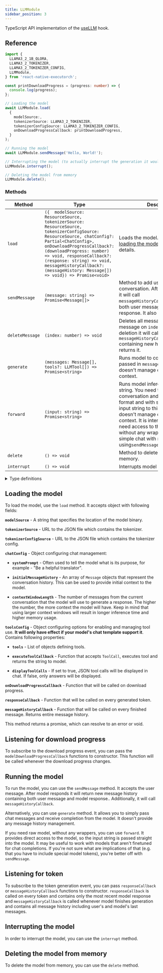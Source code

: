 ```yaml
---
title: LLMModule
sidebar_position: 3
---
```


TypeScript API implementation of the [useLLM](../natural-language-processing/useLLM.md) hook.

## Reference

```typescript
import {
  LLAMA3_2_1B_QLORA,
  LLAMA3_2_TOKENIZER,
  LLAMA3_2_TOKENIZER_CONFIG,
  LLMModule,
} from 'react-native-executorch';

const printDownloadProgress = (progress: number) => {
  console.log(progress);
};

// Loading the model
await LLMModule.load(
  {
    modelSource:,
    tokenizerSource: LLAMA3_2_TOKENIZER,
    tokenizerConfigSource: LLAMA3_2_TOKENIZER_CONFIG,
    onDownloadProgressCallback: printDownloadProgress,
  }
);

// Running the model
await LLMModule.sendMessage('Hello, World!');

// Interrupting the model (to actually interrupt the generation it would have to be called when sendMessage or forward is running)
LLMModule.interrupt();

// Deleting the model from memory
LLMModule.delete();
```

### Methods

| Method          | Type                                                                                                                                                                                                                                                                                                                                         | Description                                                                                                                                                                                                                                                                                                                                                           |
| --------------- | -------------------------------------------------------------------------------------------------------------------------------------------------------------------------------------------------------------------------------------------------------------------------------------------------------------------------------------------- | --------------------------------------------------------------------------------------------------------------------------------------------------------------------------------------------------------------------------------------------------------------------------------------------------------------------------------------------------------------------- |
| `load`          | `({  modelSource: ResourceSource, tokenizerSource: ResourceSource, tokenizerConfigSource: ResourceSource, chatConfig?: Partial<ChatConfig>, onDownloadProgressCallback?: (downloadProgress: number) => void, responseCallback?: (response: string) => void, messageHistoryCallback?: (messageHistory: Message[]) => void}) => Promise<void>` | Loads the model. Checkout the [loading the model](#loading-the-model) section for details.                                                                                                                                                                                                                                                                            |
| `sendMessage`   | `(message: string) => Promise<Message[]>`                                                                                                                                                                                                                                                                                                    | Method to add user message to conversation. After model responds it will call `messageHistoryCallback()`containing both user message and model response. It also returns them.                                                                                                                                                                                        |
| `deleteMessage` | `(index: number) => void`                                                                                                                                                                                                                                                                                                                    | Deletes all messages starting with message on `index` position. After deletion it will call `messageHistoryCallback()` containing new history. It also returns it.                                                                                                                                                                                                    |
| `generate`      | `(messages: Message[], tools?: LLMTool[]) => Promise<string>`                                                                                                                                                                                                                                                                                | Runs model to complete chat passed in `messages` argument. It doesn't manage conversation context.                                                                                                                                                                                                                                                                    |
| `forward`       | `(input: string) => Promise<string>`                                                                                                                                                                                                                                                                                                         | Runs model inference with raw input string. You need to provide entire conversation and prompt (in correct format and with special tokens!) in input string to this method. It doesn't manage conversation context. It is intended for users that need access to the model itself without any wrapper. If you want simple chat with model consider using`sendMessage` |
| `delete`        | `() => void`                                                                                                                                                                                                                                                                                                                                 | Method to delete the model from memory.                                                                                                                                                                                                                                                                                                                               |
| `interrupt`     | `() => void`                                                                                                                                                                                                                                                                                                                                 | Interrupts model generation.                                                                                                                                                                                                                                                                                                                                          |

<details>
<summary>Type definitions</summary>

```typescript
type ResourceSource = string | number;

type MessageRole = 'user' | 'assistant' | 'system';

interface Message {
  role: MessageRole;
  content: string;
}
interface ChatConfig {
  initialMessageHistory: Message[];
  contextWindowLength: number;
  systemPrompt: string;
}

// tool calling
interface ToolsConfig {
  tools: LLMTool[];
  executeToolCallback: (call: ToolCall) => Promise<string | null>;
  displayToolCalls?: boolean;
}

interface ToolCall {
  toolName: string;
  arguments: Object;
}

type LLMTool = Object;
```

</details>

## Loading the model

To load the model, use the `load` method. It accepts object with following fields:

**`modelSource`** - A string that specifies the location of the model binary.

**`tokenizerSource`** - URL to the JSON file which contains the tokenizer.

**`tokenizerConfigSource`** - URL to the JSON file which contains the tokenizer config.

**`chatConfig`** - Object configuring chat management:

- **`systemPrompt`** - Often used to tell the model what is its purpose, for example - "Be a helpful translator".

- **`initialMessageHistory`** - An array of `Message` objects that represent the conversation history. This can be used to provide initial context to the model.

- **`contextWindowLength`** - The number of messages from the current conversation that the model will use to generate a response. The higher the number, the more context the model will have. Keep in mind that using larger context windows will result in longer inference time and higher memory usage.

**`toolsConfig`** - Object configuring options for enabling and managing tool use. **It will only have effect if your model's chat template support it**. Contains following properties:

- **`tools`** - List of objects defining tools.

- **`executeToolCallback`** - Function that accepts `ToolCall`, executes tool and returns the string to model.

- **`displayToolCalls`** - If set to true, JSON tool calls will be displayed in chat. If false, only answers will be displayed.

**`onDownloadProgressCallback`** - Function that will be called on download progress.

**`responseCallback`** - Function that will be called on every generated token.

**`messageHistoryCallback`** - Function that will be called on every finished message. Returns entire message history.

This method returns a promise, which can resolve to an error or void.

## Listening for download progress

To subscribe to the download progress event, you can pass the `modelDownloadProgressCallback` functions to constructor. This function will be called whenever the download progress changes.

## Running the model

To run the model, you can use the `sendMessage` method. It accepts the user message. After model responds it will return new message history containing both user message and model response.. Additionally, it will call `messageHistoryCallback`.

Alternatively, you can use `generate` method. It allows you to simply pass chat messages and receive completion from the model. It doesn't provide any message history management.

If you need raw model, without any wrappers, you can use `forward`. It provides direct access to the model, so the input string is passed straight into the model. It may be useful to work with models that aren't finetuned for chat completions. If you're not sure what are implications of that (e.g. that you have to include special model tokens), you're better off with `sendMessage`.

## Listening for token

To subscribe to the token generation event, you can pass `responseCallback` or `messageHistoryCallback` functions to constructor. `responseCallback` is called on every token and contains only the most recent model response and `messageHistoryCallback` is called whenever model finishes generation and contains all message history including user's and model's last messages.

## Interrupting the model

In order to interrupt the model, you can use the `interrupt` method.

## Deleting the model from memory

To delete the model from memory, you can use the `delete` method.
